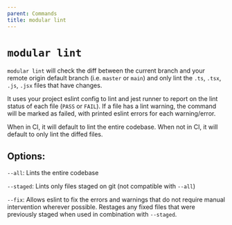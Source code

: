 ```yaml
---
parent: Commands
title: modular lint
---
```


# `modular lint`

`modular lint` will check the diff between the current branch and your remote
origin default branch (i.e. `master` or `main`) and only lint the `.ts`, `.tsx`,
`.js`, `.jsx` files that have changes.

It uses your project eslint config to lint and jest runner to report on the lint
status of each file (`PASS` or `FAIL`). If a file has a lint warning, the
command will be marked as failed, with printed eslint errors for each
warning/error.

When in CI, it will default to lint the entire codebase. When not in CI, it will
default to only lint the diffed files.

## Options:

`--all`: Lints the entire codebase

`--staged`: Lints only files staged on git (not compatible with `--all`)

`--fix`: Allows eslint to fix the errors and warnings that do not require manual
intervention wherever possible. Restages any fixed files that were previously
staged when used in combination with `--staged`.
